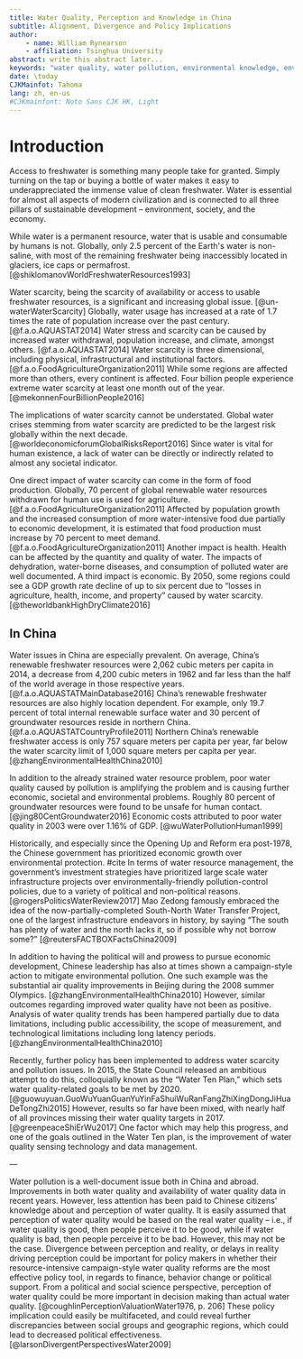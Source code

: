 ```yaml
---
title: Water Quality, Perception and Knowledge in China
subtitle: Alignment, Divergence and Policy Implications
author: 
    - name: William Rynearson
    - affiliation: Tsinghua University
abstract: write this abstract later...
keywords: "water quality, water pollution, environmental knowledge, environmental perception "
date: \today
CJKMainfot: Tahoma
lang: zh, en-us
#CJKmainfont: Noto Sans CJK HK, Light
---
```


# Introduction

Access to freshwater is something many people take for granted. Simply turning on the tap or buying a bottle of water makes it easy to underappreciated the immense value of clean freshwater. Water is essential for almost all aspects of modern civilization and is connected to all three pillars of sustainable development – environment, society, and the economy.

While water is a permanent resource, water that is usable and consumable by humans is not. Globally, only 2.5 percent of the Earth's  water is non-saline, with most of the remaining freshwater being inaccessibly located in glaciers, ice caps or permafrost. [@shiklomanovWorldFreshwaterResources1993] 

Water scarcity, being the scarcity of availability or access to usable freshwater resources, is a significant and increasing global issue. [@un-waterWaterScarcity] Globally, water usage has increased at a rate of 1.7 times the rate of population increase over the past century. [@f.a.o.AQUASTAT2014] Water stress and scarcity can be caused by increased water withdrawal, population increase, and climate, amongst others. [@f.a.o.AQUASTAT2014] Water scarcity is three dimensional, including physical, infrastructural and institutional factors. [@f.a.o.FoodAgricultureOrganization2011] While some regions are affected more than others, every continent is affected. Four billion people experience extreme water scarcity at least one month out of the year. [@mekonnenFourBillionPeople2016]

The implications of water scarcity cannot be understated. Global water crises stemming from water scarcity are predicted to be the largest risk globally within the next decade. [@worldeconomicforumGlobalRisksReport2016] Since water is vital for human existence, a lack of water can be directly or indirectly related to almost any societal indicator.

One direct impact of water scarcity can come in the form of food production. Globally, 70 percent of global renewable water resources withdrawn for human use is used for agriculture. [@f.a.o.FoodAgricultureOrganization2011] Affected by population growth and the increased consumption of more water-intensive food due partially to economic development, it is estimated that food  production must increase by 70 percent to meet demand. [@f.a.o.FoodAgricultureOrganization2011] Another impact is health. Health can be affected by the quantity and quality of water. The impacts of dehydration, water-borne diseases, and consumption of polluted water are well documented. A third impact is economic. By 2050, some regions could see a GDP growth rate decline of up to six percent due to “losses in agriculture, health, income, and property” caused by water scarcity. [@theworldbankHighDryClimate2016]

## In China

Water issues in China are especially prevalent. On average, China’s renewable freshwater resources were 2,062 cubic meters per capita in 2014, a decrease from 4,200 cubic meters in 1962 and far less than the half of the world average in those respective years. [@f.a.o.AQUASTATMainDatabase2016] China’s renewable freshwater resources are also highly location dependent. For example, only 19.7 percent of total internal renewable surface water and 30 percent of groundwater resources reside in northern China. [@f.a.o.AQUASTATCountryProfile2011] Northern China’s renewable freshwater access is only 757 square meters per capita per year, far below the water scarcity limit of 1,000 square  meters per capita per year. [@zhangEnvironmentalHealthChina2010]

In addition to the already strained water resource problem, poor water quality caused by pollution is amplifying the problem and is causing further economic, societal and environmental problems. Roughly 80 percent of groundwater resources were found to be unsafe for human contact. [@jing80CentGroundwater2016] Economic costs attributed to poor water quality in 2003 were over 1.16% of GDP. [@wuWaterPollutionHuman1999]

Historically, and especially since the Opening Up and Reform era post-1978, the Chinese government has prioritized economic growth over environmental protection. #cite In terms of water resource management, the government’s investment strategies have prioritized large scale water infrastructure projects over environmentally-friendly pollution-control policies, due to a variety of political and non-political reasons. [@rogersPoliticsWaterReview2017] Mao Zedong famously embraced the idea of the now-partially-completed South-North Water Transfer Project, one of the largest infrastructure endeavors in history, by saying “The south has plenty of water and the north lacks it, so if possible why not borrow some?” [@reutersFACTBOXFactsChina2009]

In addition to having the political will and prowess to pursue economic development, Chinese leadership has also at times shown a campaign-style action to mitigate environmental pollution. One such example was the substantial air quality improvements in Beijing during the 2008 summer Olympics. [@zhangEnvironmentalHealthChina2010] However, similar outcomes regarding improved water quality have not been as positive. Analysis of water quality trends has been hampered partially due to data limitations, including public accessibility, the scope of measurement, and technological limitations including long latency periods. [@zhangEnvironmentalHealthChina2010]

Recently, further policy has been implemented to address water scarcity and pollution issues. In 2015, the State Council released an ambitious attempt to do this, colloquially known as the “Water Ten Plan,” which sets water quality-related goals to be met by 2020. [@guowuyuan.GuoWuYuanGuanYuYinFaShuiWuRanFangZhiXingDongJiHuaDeTongZhi2015] However, results so far have been mixed, with nearly half of all provinces missing their water quality targets in 2017. [@greenpeaceShiErWu2017] One factor which may help this progress, and one of the goals outlined in the Water Ten plan, is the improvement of water quality sensing technology and data management.

—

Water pollution is a well-document issue both in China and abroad. Improvements in both water quality and availability of water quality data in recent years. However, less attention has been paid to Chinese citizens' knowledge about and perception of water quality. It is easily assumed that perception of water quality would be based on the real water quality – i.e., if water quality is good, then people perceive it to be good, while if water quality is bad, then people perceive it to be bad. However, this may not be the case. Divergence between perception and reality, or delays in reality driving perception could be important for policy makers in whether their resource-intensive campaign-style water quality reforms are the most effective policy tool, in regards to finance, behavior change or political support. From a political and social science perspective, perception of water quality could be more important in decision making than actual water quality. [@coughlinPerceptionValuationWater1976, p. 206] These policy implication could easily be multifaceted, and could reveal further discrepancies between social groups and geographic regions, which could lead to decreased political effectiveness. [@larsonDivergentPerspectivesWater2009]
